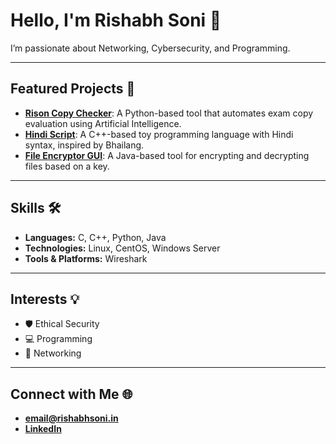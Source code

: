 # Hello, I'm Rishabh Soni 👋  

I’m passionate about Networking, Cybersecurity, and Programming.

---

## Featured Projects 🚀  
- **[Rison Copy Checker](https://github.com/rishb0/Rison-Copy-Checker)**: A Python-based tool that automates exam copy evaluation using Artificial Intelligence.  
- **[Hindi Script](https://github.com/rishb0/Hindi-Script)**: A C++-based toy programming language with Hindi syntax, inspired by Bhailang.  
- **[File Encryptor GUI](https://github.com/rishb0/File-Encryptor-GUI)**: A Java-based tool for encrypting and decrypting files based on a key.  

---

## Skills 🛠️  
- **Languages:** C, C++, Python, Java  
- **Technologies:** Linux, CentOS, Windows Server  
- **Tools & Platforms:** Wireshark  

---

## Interests 💡  
- 🛡️ Ethical Security  
- 💻 Programming  
- 🌟 Networking  

---

## Connect with Me 🌐  
- **email@rishabhsoni.in**
- **[LinkedIn](https://www.linkedin.com/in/rishb0)**  
